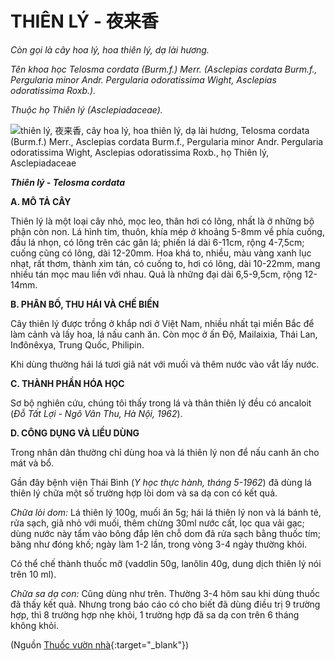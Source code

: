 # THIÊN LÝ - 夜来香

*Còn gọi là cây hoa lý, hoa thiên lý, dạ lài hương.*

*Tên khoa học Telosma cordata (Burm.f.) Merr. (Asclepias cordata Burm.f., Pergularia minor Andr. Pergularia odoratissima Wight, Asclepias odoratissima Roxb.).*

*Thuộc họ Thiên lý (Asclepiadaceae).*

![thiên lý, 夜来香, cây hoa lý, hoa thiên lý, dạ lài hương, Telosma cordata \(Burm.f.\) Merr., Asclepias cordata Burm.f., Pergularia minor Andr. Pergularia odoratissima Wight, Asclepias odoratissima Roxb., họ Thiên lý, Asclepiadaceae](/imgs/caythuoc/dtl/thien-ly.jpg)

***Thiên lý - Telosma cordata***

**A. MÔ TẢ CÂY**

Thiên lý là một loại cây nhỏ, mọc leo, thân hơi có lông, nhất là ở những bộ phận còn non. Lá hình tim, thuôn, khía mép ở khoảng 5-8mm về phía cuống, đầu lá nhọn, có lông trên các gân lá; phiến lá dài 6-11cm, rộng 4-7,5cm; cuống cũng có lông, dài 12-20mm. Hoa khá to, nhiều, màu vàng xanh lục nhạt, rất thơm, thành xim tán, có cuống to, hơi có lông, dài 10-22mm, mang nhiều tán mọc mau liền với nhau. Quả là những đại dài 6,5-9,5cm, rộng 12-14mm.

**B. PHÂN BỐ, THU HÁI VÀ CHẾ BIẾN**

Cây thiên lý được trồng ở khắp nơi ở Việt Nam, nhiều nhất tại miền Bắc để làm cảnh và lấy hoa, lá nấu canh ăn. Còn mọc ở ấn Độ, Mailaixia, Thái Lan, Inđônêxya, Trung Quốc, Philipin.

Khi dùng thường hái lá tươi giã nát với muối và thêm nước vào vắt lấy nước.

**C. THÀNH PHẦN HÓA HỌC**

Sơ bộ nghiên cứu, chúng tôi thấy trong lá và thân thiên lý đều có ancaloit (*Đỗ Tất Lợi - Ngô Vân Thu, Hà Nội, 1962*).

**D. CÔNG DỤNG VÀ LIỀU DÙNG**

Trong nhân dân thường chỉ dùng hoa và lá thiên lý non để nấu canh ăn cho mát và bổ.

Gần đây bệnh viện Thái Bình (*Y học thực hành, tháng 5-1962*) đã dùng lá thiên lý chữa một số trường hợp lòi dom và sa dạ con có kết quả.

*Chữa lòi dom:* Lá thiên lý 100g, muối ăn 5g; hái lá thiên lý non và lá bánh tẻ, rửa sạch, giã nhỏ với muối, thêm chừng 30ml nước cất, lọc qua vải gạc; dùng nước này tẩm vào bông đắp lên chỗ dom đã rửa sạch bằng thuốc tím; băng như đóng khố; ngày làm 1-2 lần, trong vòng 3-4 ngày thường khỏi.

Có thể chế thành thuốc mỡ (vadơlin 50g, lanôlin 40g, dung dịch thiên lý nói trên 10 ml).

*Chữa sa dạ con:* Cũng dùng như trên. Thường 3-4 hôm sau khi dùng thuốc đã thấy kết quả. Nhưng trong báo cáo có cho biết đã dùng điều trị 9 trường hợp, thì 8 trường hợp nhẹ khỏi, 1 trường hợp đã sa dạ con trên 6 tháng không khỏi.


(Nguồn [Thuốc vườn nhà](http://thuocvuonnha.com){:target="_blank"})